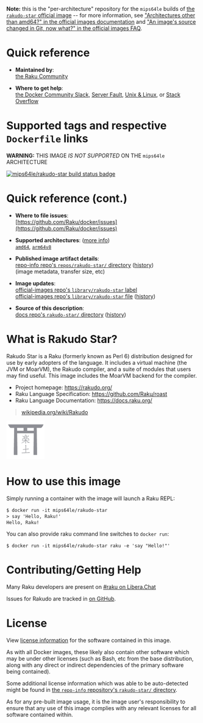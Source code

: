 <!--

********************************************************************************

WARNING:

    DO NOT EDIT "rakudo-star/README.md"

    IT IS AUTO-GENERATED

    (from the other files in "rakudo-star/" combined with a set of templates)

********************************************************************************

-->

**Note:** this is the "per-architecture" repository for the `mips64le` builds of [the `rakudo-star` official image](https://hub.docker.com/_/rakudo-star) -- for more information, see ["Architectures other than amd64?" in the official images documentation](https://github.com/docker-library/official-images#architectures-other-than-amd64) and ["An image's source changed in Git, now what?" in the official images FAQ](https://github.com/docker-library/faq#an-images-source-changed-in-git-now-what).

# Quick reference

-	**Maintained by**:  
	[the Raku Community](https://github.com/Raku/docker)

-	**Where to get help**:  
	[the Docker Community Slack](https://dockr.ly/slack), [Server Fault](https://serverfault.com/help/on-topic), [Unix & Linux](https://unix.stackexchange.com/help/on-topic), or [Stack Overflow](https://stackoverflow.com/help/on-topic)

# Supported tags and respective `Dockerfile` links

**WARNING:** THIS IMAGE *IS NOT SUPPORTED* ON THE `mips64le` ARCHITECTURE

[![mips64le/rakudo-star build status badge](https://img.shields.io/jenkins/s/https/doi-janky.infosiftr.net/job/multiarch/job/mips64le/job/rakudo-star.svg?label=mips64le/rakudo-star%20%20build%20job)](https://doi-janky.infosiftr.net/job/multiarch/job/mips64le/job/rakudo-star/)

# Quick reference (cont.)

-	**Where to file issues**:  
	[https://github.com/Raku/docker/issues](https://github.com/Raku/docker/issues)

-	**Supported architectures**: ([more info](https://github.com/docker-library/official-images#architectures-other-than-amd64))  
	[`amd64`](https://hub.docker.com/r/amd64/rakudo-star/), [`arm64v8`](https://hub.docker.com/r/arm64v8/rakudo-star/)

-	**Published image artifact details**:  
	[repo-info repo's `repos/rakudo-star/` directory](https://github.com/docker-library/repo-info/blob/master/repos/rakudo-star) ([history](https://github.com/docker-library/repo-info/commits/master/repos/rakudo-star))  
	(image metadata, transfer size, etc)

-	**Image updates**:  
	[official-images repo's `library/rakudo-star` label](https://github.com/docker-library/official-images/issues?q=label%3Alibrary%2Frakudo-star)  
	[official-images repo's `library/rakudo-star` file](https://github.com/docker-library/official-images/blob/master/library/rakudo-star) ([history](https://github.com/docker-library/official-images/commits/master/library/rakudo-star))

-	**Source of this description**:  
	[docs repo's `rakudo-star/` directory](https://github.com/docker-library/docs/tree/master/rakudo-star) ([history](https://github.com/docker-library/docs/commits/master/rakudo-star))

# What is Rakudo Star?

Rakudo Star is a Raku (formerly known as Perl 6) distribution designed for use by early adopters of the language. It includes a virtual machine (the JVM or MoarVM), the Rakudo compiler, and a suite of modules that users may find useful. This image includes the MoarVM backend for the compiler.

-	Project homepage: https://rakudo.org/
-	Raku Language Specification: https://github.com/Raku/roast
-	Raku Language Documentation: https://docs.raku.org/

> [wikipedia.org/wiki/Rakudo](https://en.wikipedia.org/wiki/Rakudo)

![logo](https://raw.githubusercontent.com/docker-library/docs/48ac05ac94903844bfbdea1fb361676a904f9d85/rakudo-star/logo.png)

# How to use this image

Simply running a container with the image will launch a Raku REPL:

```console
$ docker run -it mips64le/rakudo-star
> say 'Hello, Raku!'
Hello, Raku!
```

You can also provide raku command line switches to `docker run`:

```console
$ docker run -it mips64le/rakudo-star raku -e 'say "Hello!"'
```

# Contributing/Getting Help

Many Raku developers are present on [#raku on Libera.Chat](https://kiwiirc.com/client/irc.libera.chat/#raku)

Issues for Rakudo are tracked in [on GitHub](https://github.com/rakudo/rakudo/issues).

# License

View [license information](https://github.com/rakudo/star/blob/master/LICENSE) for the software contained in this image.

As with all Docker images, these likely also contain other software which may be under other licenses (such as Bash, etc from the base distribution, along with any direct or indirect dependencies of the primary software being contained).

Some additional license information which was able to be auto-detected might be found in [the `repo-info` repository's `rakudo-star/` directory](https://github.com/docker-library/repo-info/tree/master/repos/rakudo-star).

As for any pre-built image usage, it is the image user's responsibility to ensure that any use of this image complies with any relevant licenses for all software contained within.
